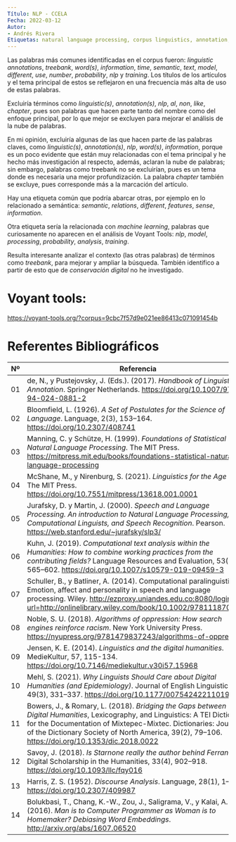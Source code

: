 ```yaml
---
Título: NLP - CCELA
Fecha: 2022-03-12
Autor:
- Andrés Rivera
Etiquetas: natural language processing, corpus linguistics, annotation, word embedding 
---
```


Las palabras más comunes identificadas en el corpus fueron: *linguistic annotations*, *treebank*, *word(s)*, *information*, *time*, *semantic*, *text*, *model*, *different*, *use*, *number*, *probability*, *nlp* y *training*. Los títulos de los artículos y el tema principal de estos se reflejaron en una frecuencia más alta de uso de estas palabras. 

Excluiría términos como *linguistic(s)*, *annotation(s)*, *nlp*, *al*, *non*, *like*, *chapter*, pues son palabras que hacen parte tanto del nombre como del enfoque principal, por lo que mejor se excluyen para mejorar el análisis de la nube de palabras.

En mi opinión, excluiría algunas de las que hacen parte de las palabras claves, como  *linguistic(s)*, *annotation(s)*, *nlp*, *word(s)*, *information*, porque es un poco evidente que están muy relacionadas con el tema principal y he hecho más investigación al respecto, además, aclaran la nube de palabras; sin embargo, palabras como treebank no se excluirían, pues es un tema donde es necesaria una mejor profundización. La palabra *chapter* también se excluye, pues corresponde más a la marcación del artículo.

Hay una etiqueta común que podría abarcar otras, por ejemplo en lo relacionado a semántica: *semantic*, *relations*, *different*, *features*, *sense*, *information*.

Otra etiqueta sería la relacionada con *machine learning*, palabras que curiosamente no aparecen en el análisis de Voyant Tools: *nlp*, *model*, *processing*, *probability*, *analysis*, *training*.

Resulta interesante analizar el contexto (las otras palabras) de términos como *treebank*, para mejorar y ampliar la búsqueda. También identifico a partir de esto que de *conservación digital* no he investigado.

# **Voyant tools:**

 https://voyant-tools.org/?corpus=9cbc7f57d9e021ee86413c071091454b

# **Referentes Bibliográficos** 

Nº  |Referencia|
----|------|
01  |de, N., y Pustejovsky, J. (Eds.). (2017). *Handbook of Linguistic Annotation*. Springer Netherlands. https://doi.org/10.1007/978-94-024-0881-2| 
02	|Bloomfield, L. (1926). *A Set of Postulates for the Science of Language*. Language, 2(3), 153–164. https://doi.org/10.2307/408741| 
03	|Manning, C. y Schütze, H. (1999). *Foundations of Statistical Natural Language Processing*. The MIT Press. https://mitpress.mit.edu/books/foundations-statistical-natural-language-processing|
04	|McShane, M., y Nirenburg, S. (2021). *Linguistics for the Age of AI*. The MIT Press. https://doi.org/10.7551/mitpress/13618.001.0001|
05	|Jurafsky, D. y Martin, J. (2000). *Speech and Language Processing. An introduction to Natural Language Processing, Computational Linguists, and Speech Recognition*. Pearson. https://web.stanford.edu/~jurafsky/slp3/|
06	|Kuhn, J. (2019). *Computational text analysis within the Humanities: How to combine working practices from the contributing fields?* Language Resources and Evaluation, 53(4), 565–602. https://doi.org/10.1007/s10579-019-09459-3|  
07	|Schuller, B., y Batliner, A. (2014). Computational paralinguistics: Emotion, affect and personality in speech and language processing. Wiley. http://ezproxy.uniandes.edu.co:8080/login?url=http://onlinelibrary.wiley.com/book/10.1002/9781118706664|
08	|Noble, S. U. (2018). *Algorithms of oppression: How search engines reinforce racism*. New York University Press. https://nyupress.org/9781479837243/algorithms-of-oppression/|
09	|Jensen, K. E. (2014). *Linguistics and the digital humanities*. MedieKultur, 57, 115-134. https://doi.org/10.7146/mediekultur.v30i57.15968|
10	|Mehl, S. (2021). *Why Linguists Should Care about Digital Humanities (and Epidemiology)*. Journal of English Linguistics, 49(3), 331–337. https://doi.org/10.1177/00754242211019072|
11	|Bowers, J., & Romary, L. (2018). *Bridging the Gaps between Digital Humanities*, Lexicography, and Linguistics: A TEI Dictionary for the Documentation of Mixtepec-Mixtec. Dictionaries: Journal of the Dictionary Society of North America, 39(2), 79–106. https://doi.org/10.1353/dic.2018.0022|
12	|Savoy, J. (2018). *Is Starnone really the author behind Ferrante?* Digital Scholarship in the Humanities, 33(4), 902–918. https://doi.org/10.1093/llc/fqy016|
13	|Harris, Z. S. (1952). *Discourse Analysis*. Language, 28(1), 1–30. https://doi.org/10.2307/409987|
14	|Bolukbasi, T., Chang, K.-W., Zou, J., Saligrama, V., y Kalai, A. (2016). *Man is to Computer Programmer as Woman is to Homemaker? Debiasing Word Embeddings*. http://arxiv.org/abs/1607.06520|

